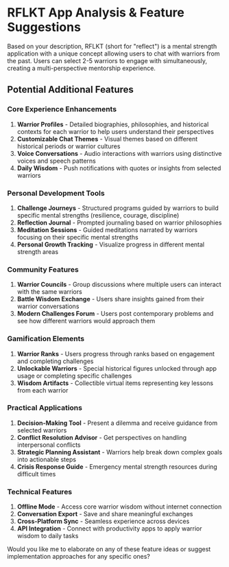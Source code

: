 # RFLKT App Analysis & Feature Suggestions

Based on your description, RFLKT (short for "reflect") is a mental strength application with a unique concept allowing users to chat with warriors from the past. Users can select 2-5 warriors to engage with simultaneously, creating a multi-perspective mentorship experience.

## Potential Additional Features

### Core Experience Enhancements
1. **Warrior Profiles** - Detailed biographies, philosophies, and historical contexts for each warrior to help users understand their perspectives
2. **Customizable Chat Themes** - Visual themes based on different historical periods or warrior cultures
3. **Voice Conversations** - Audio interactions with warriors using distinctive voices and speech patterns
4. **Daily Wisdom** - Push notifications with quotes or insights from selected warriors

### Personal Development Tools
1. **Challenge Journeys** - Structured programs guided by warriors to build specific mental strengths (resilience, courage, discipline)
2. **Reflection Journal** - Prompted journaling based on warrior philosophies
3. **Meditation Sessions** - Guided meditations narrated by warriors focusing on their specific mental strengths
4. **Personal Growth Tracking** - Visualize progress in different mental strength areas

### Community Features
1. **Warrior Councils** - Group discussions where multiple users can interact with the same warriors
2. **Battle Wisdom Exchange** - Users share insights gained from their warrior conversations
3. **Modern Challenges Forum** - Users post contemporary problems and see how different warriors would approach them

### Gamification Elements
1. **Warrior Ranks** - Users progress through ranks based on engagement and completing challenges
2. **Unlockable Warriors** - Special historical figures unlocked through app usage or completing specific challenges
3. **Wisdom Artifacts** - Collectible virtual items representing key lessons from each warrior

### Practical Applications
1. **Decision-Making Tool** - Present a dilemma and receive guidance from selected warriors
2. **Conflict Resolution Advisor** - Get perspectives on handling interpersonal conflicts
3. **Strategic Planning Assistant** - Warriors help break down complex goals into actionable steps
4. **Crisis Response Guide** - Emergency mental strength resources during difficult times

### Technical Features
1. **Offline Mode** - Access core warrior wisdom without internet connection
2. **Conversation Export** - Save and share meaningful exchanges
3. **Cross-Platform Sync** - Seamless experience across devices
4. **API Integration** - Connect with productivity apps to apply warrior wisdom to daily tasks

Would you like me to elaborate on any of these feature ideas or suggest implementation approaches for any specific ones?

